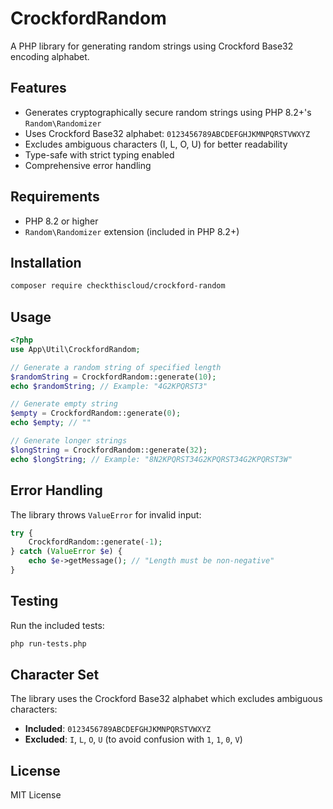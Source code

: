 # CrockfordRandom

A PHP library for generating random strings using Crockford Base32 encoding alphabet.

## Features

- Generates cryptographically secure random strings using PHP 8.2+'s `Random\Randomizer`
- Uses Crockford Base32 alphabet: `0123456789ABCDEFGHJKMNPQRSTVWXYZ`
- Excludes ambiguous characters (I, L, O, U) for better readability
- Type-safe with strict typing enabled
- Comprehensive error handling

## Requirements

- PHP 8.2 or higher
- `Random\Randomizer` extension (included in PHP 8.2+)

## Installation

```bash
composer require checkthiscloud/crockford-random
```

## Usage

```php
<?php
use App\Util\CrockfordRandom;

// Generate a random string of specified length
$randomString = CrockfordRandom::generate(10);
echo $randomString; // Example: "4G2KPQRST3"

// Generate empty string
$empty = CrockfordRandom::generate(0);
echo $empty; // ""

// Generate longer strings
$longString = CrockfordRandom::generate(32);
echo $longString; // Example: "8N2KPQRST34G2KPQRST34G2KPQRST3W"
```

## Error Handling

The library throws `ValueError` for invalid input:

```php
try {
    CrockfordRandom::generate(-1);
} catch (ValueError $e) {
    echo $e->getMessage(); // "Length must be non-negative"
}
```

## Testing

Run the included tests:

```bash
php run-tests.php
```

## Character Set

The library uses the Crockford Base32 alphabet which excludes ambiguous characters:

- **Included**: `0123456789ABCDEFGHJKMNPQRSTVWXYZ`
- **Excluded**: `I`, `L`, `O`, `U` (to avoid confusion with `1`, `1`, `0`, `V`)

## License

MIT License